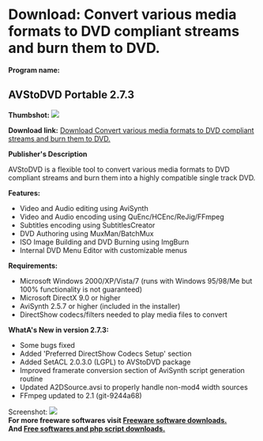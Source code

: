 # Download: Convert various media formats to DVD compliant streams and burn them to DVD.

**Program name:**

## AVStoDVD Portable 2.7.3

  
**Thumbshot:** ![](http://www.freewarefiles.com/screenshot/avs2dvd26_md.jpg)   
  
**Download link:** [Download Convert various media formats to DVD compliant streams and burn them to DVD.](http://freesoftwares.boysofts.com/AVStoDVD-Portable_program_61077.html)  
  


**Publisher's Description**  
  


AVStoDVD is a flexible tool to convert various media formats to DVD compliant streams and burn them into a highly compatible single track DVD. 

**Features:**

  * Video and Audio editing using AviSynth 
  * Video and Audio encoding using QuEnc/HCEnc/ReJig/FFmpeg 
  * Subtitles encoding using SubtitlesCreator 
  * DVD Authoring using MuxMan/BatchMux 
  * ISO Image Building and DVD Burning using ImgBurn 
  * Internal DVD Menu Editor with customizable menus 

**Requirements:**

  * Microsoft Windows 2000/XP/Vista/7 (runs with Windows 95/98/Me but 100% functionality is not guaranteed) 
  * Microsoft DirectX 9.0 or higher 
  * AviSynth 2.5.7 or higher (included in the installer) 
  * DirectShow codecs/filters needed to play media files to convert 

**WhatA's New in version 2.7.3:**

  * Some bugs fixed 
  * Added 'Preferred DirectShow Codecs Setup' section 
  * Added SetACL 2.0.3.0 (LGPL) to AVStoDVD package 
  * Improved framerate conversion section of AviSynth script generation routine 
  * Updated A2DSource.avsi to properly handle non-mod4 width sources 
  * FFmpeg updated to 2.1 (git-9244a68) 

  
  
Screenshot: ![](http://www.freewarefiles.com/screenshot/avs2dvd26.jpg)   
**For more freeware softwares visit [Freeware software downloads.](http://freesoftwares.boysofts.com/)**   
**And [Free softwares and php script downloads.](http://www.boysofts.com/)**
